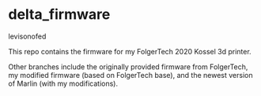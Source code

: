 # delta_firmware
levisonofed

This repo contains the firmware for my FolgerTech 2020 Kossel 3d printer.

Other branches include the originally provided firmware from FolgerTech, my modified firmware (based on FolgerTech base), and the newest version of Marlin (with my modifications).
